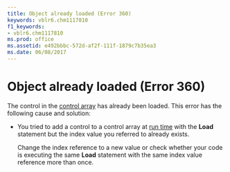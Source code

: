 ```yaml
---
title: Object already loaded (Error 360)
keywords: vblr6.chm1117810
f1_keywords:
- vblr6.chm1117810
ms.prod: office
ms.assetid: e492bbbc-572d-af2f-111f-1879c7b35ea3
ms.date: 06/08/2017
---
```



# Object already loaded (Error 360)

The control in the [control array](vbe-glossary.md) has already been loaded. This error has the following cause and solution:



- You tried to add a control to a control array at [run time](vbe-glossary.md) with the **Load** statement but the index value you referred to already exists.
    
    Change the index reference to a new value or check whether your code is executing the same **Load** statement with the same index value reference more than once.
    


